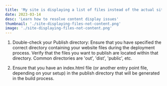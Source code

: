 ```yaml
---
title: 'My site is displaying a list of files instead of the actual site'
date: 2023-03-14
desc: 'Learn how to resolve content display issues'
thumbnail: './site-displaying-files-not-content.png'
image: './site-displaying-files-not-content.png'
---
```


1. Double-check your Publish directory: Ensure that you have specified the correct directory containing your website files during the deployment process. Verify that the files you want to publish are located within that directory. Common directories are 'out', 'dist', 'public', etc.

2. Ensure that you have an index.html file (or another entry point file, depending on your setup) in the publish directory that will be generated in the build process.
